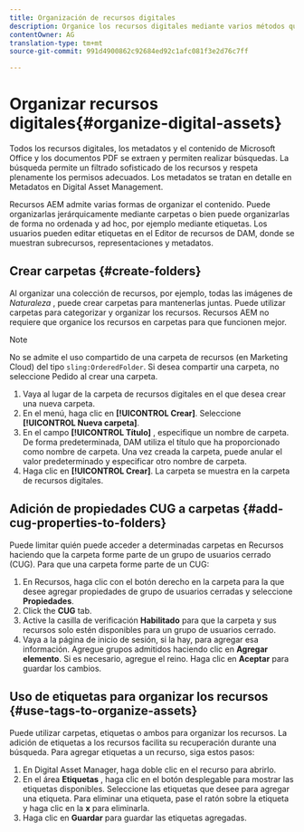 ```yaml
---
title: Organización de recursos digitales
description: Organice los recursos digitales mediante varios métodos que se proporcionan en Recursos Adobe Experience Manager.
contentOwner: AG
translation-type: tm+mt
source-git-commit: 991d4900862c92684ed92c1afc081f3e2d76c7ff

---
```



# Organizar recursos digitales{#organize-digital-assets}

Todos los recursos digitales, los metadatos y el contenido de Microsoft Office y los documentos PDF se extraen y permiten realizar búsquedas. La búsqueda permite un filtrado sofisticado de los recursos y respeta plenamente los permisos adecuados. Los metadatos se tratan en detalle en Metadatos en Digital Asset Management.

Recursos AEM admite varias formas de organizar el contenido. Puede organizarlas jerárquicamente mediante carpetas o bien puede organizarlas de forma no ordenada y ad hoc, por ejemplo mediante etiquetas. Los usuarios pueden editar etiquetas en el Editor de recursos de DAM, donde se muestran subrecursos, representaciones y metadatos.

## Crear carpetas {#create-folders}

Al organizar una colección de recursos, por ejemplo, todas las imágenes de *Naturaleza* , puede crear carpetas para mantenerlas juntas. Puede utilizar carpetas para categorizar y organizar los recursos. Recursos AEM no requiere que organice los recursos en carpetas para que funcionen mejor.

>[!NOTE]
>
>No se admite el uso compartido de una carpeta de recursos (en Marketing Cloud) del tipo `sling:OrderedFolder`. Si desea compartir una carpeta, no seleccione Pedido al crear una carpeta.

1. Vaya al lugar de la carpeta de recursos digitales en el que desea crear una nueva carpeta.
1. En el menú, haga clic en **[!UICONTROL Crear]**. Seleccione **[!UICONTROL Nueva carpeta]**.
1. En el campo **[!UICONTROL Título]** , especifique un nombre de carpeta. De forma predeterminada, DAM utiliza el título que ha proporcionado como nombre de carpeta. Una vez creada la carpeta, puede anular el valor predeterminado y especificar otro nombre de carpeta.
1. Haga clic en **[!UICONTROL Crear]**. La carpeta se muestra en la carpeta de recursos digitales.

## Adición de propiedades CUG a carpetas {#add-cug-properties-to-folders}

Puede limitar quién puede acceder a determinadas carpetas en Recursos haciendo que la carpeta forme parte de un grupo de usuarios cerrado (CUG). Para que una carpeta forme parte de un CUG:

1. En Recursos, haga clic con el botón derecho en la carpeta para la que desee agregar propiedades de grupo de usuarios cerradas y seleccione **Propiedades**.
1. Click the **CUG** tab.
1. Active la casilla de verificación **Habilitado** para que la carpeta y sus recursos solo estén disponibles para un grupo de usuarios cerrado.
1. Vaya a la página de inicio de sesión, si la hay, para agregar esa información. Agregue grupos admitidos haciendo clic en **Agregar elemento**. Si es necesario, agregue el reino. Haga clic en **Aceptar** para guardar los cambios.

## Uso de etiquetas para organizar los recursos {#use-tags-to-organize-assets}

Puede utilizar carpetas, etiquetas o ambos para organizar los recursos. La adición de etiquetas a los recursos facilita su recuperación durante una búsqueda. Para agregar etiquetas a un recurso, siga estos pasos:

1. En Digital Asset Manager, haga doble clic en el recurso para abrirlo.
1. En el área **Etiquetas** , haga clic en el botón desplegable para mostrar las etiquetas disponibles. Seleccione las etiquetas que desee para agregar una etiqueta. Para eliminar una etiqueta, pase el ratón sobre la etiqueta y haga clic en la **x** para eliminarla.
1. Haga clic en **Guardar** para guardar las etiquetas agregadas.
